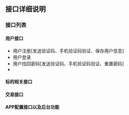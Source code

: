 ## 接口详细说明

### 接口列表

#### 用户接口
* 用户注册[发送验证码、手机验证码验证、保存用户信息]
* 用户登录
* 用户找回密码[发送验证码、手机验证码验证、重置密码]
* 

#### 标的相关接口

#### 交易接口

#### APP配置接口以及后台功能
